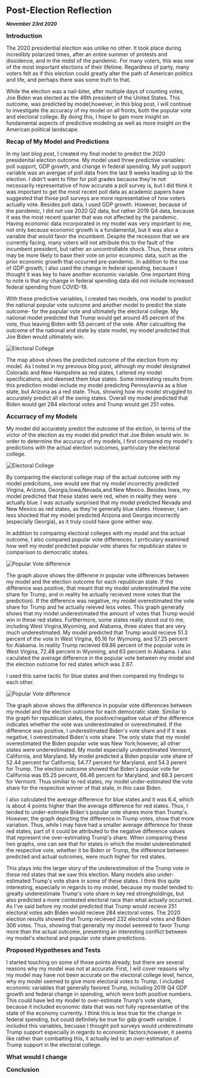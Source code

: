 **<font size="5"> Post-Election Reflection </font>**

_**<font size="2"> November 23rd 2020 </font>**_


**<font size="3"> Introduction  </font>**

The 2020 presidential election was unlike no other. It took place during incredibly polarized times, after an entire summer of protests and dissidence, and in the midst of the pandemic. For many voters, this was one of the most important elections of their lifetime. Regardless of party, many voters felt as if this election could greatly alter the path of American politics and life, and perhaps there was some truth to that. 

While the election was a nail-biter, after multiple days of counting votes, Joe Biden was elected as the 46th president of the United States. This outcome, was predicted by model;however, in this blog post, I will continue to investigate the accuracy of my model on all fronts, both the popular vote and electoral college. By doing this, I hope to gain more insight on fundamental aspects of predicitive modeling as well as more insight on the American political landscape.



**<font size="3"> Recap of My Model and Predictions  </font>**

In my last blog post, I created my final model to predict the 2020 presidenital election outcome. My model used three predictive variables: poll support, GDP growth, and change in federal spending. My poll support variable was an avergae of poll data from the last 9 weeks leading up to the election. I didn't want to filter for poll grades because they're not necessarily representative of how accurate a poll survey is, but I did think it was important to get the most recent poll data as academic papers have suggested that those poll surveys are more representative of how voters actually vote. Besides poll data, I used GDP growth. However, because of the pandemic, I did not use 2020 Q2 data, but rather 2019 Q4 data, because it was the most recent quarter that was not affected by the pandemic. Having economic data incorporated in my model was very important to me, not only because economic growth is a fundamental, but it was also a variable that would favor the incumbent. Despite the recession that we are currently facing, many voters will not attribute this to the fault of the incumbent president, but rather an uncontrollable shock. Thus, these voters may be more likely to base their vote on prior economic data, such as the prior economic growth that occurred pre-pandemic. In addition to the use of GDP growth, I also used the change in federal spending, because I thought it was key to have another economic variable. One important thing to note is that my change in federal spending data did not include increased federal spending from COVID-19.

With these predictive variables, I created two models, one model to predict the national popular vote outcome and another model to predict the state outcome- for the popular vote and ultimately the electoral college. My national model predicted that Trump would get around 45 percent of the vote, thus leaving Biden with 55 percent of the vote. After calcualting the outcome of the national and state by state model, my model predicted that Joe Biden would ultimately win.


![Electoral College](Electoral_Map2.png)


The map above shows the predicted outcome of the election from my model. As I noted in my previous blog post, although my model designated Colorado and New Hampshire as red states, I altered my model specifications, and deemed them blue states. Some interesting results from this prediction model include my model predicitng Pennsylavnia as a blue state, but Arizona as a red state. Thus, showing how my model struggled to accurately predict all of the swing states. Overall my model predicted that Biden would get 284 electoral votes and Trump would get 251 votes.


**<font size="3"> Accurracy of my Models </font>**

My model did accurately predict the outcome of the elction, in terms of the victor of the election as my model did predict that Joe Biden would win. 
In order to determine the accuracy of my models, I first compared my model's predictions with the actual election outcomes, particulary the electoral college.


![Electoral College](actual_map.png)


By comparing the electoral college map of the actual outcome with my model predcitions, one would see that my model incorrectly predicted Virgina, Arizona, Georgia,Iowa,Nevada,and New Mexico. Besides Iowa, my model predicted that these states were red, when in reality they were actually blue. I was actually surprised that my model predicted Nevada and New Mexico as red states, as they're generally blue states. However, I am less shocked that my model predicted Arizona and Georgia incorrectly (especially Georgia), as it truly could have gone wither way.

In addition to comparing electoral colleges with my model and the actual outcome, I also compared popular vote differences. I prrticulary examined how well my model predicted popular vote shares for republican states in comparison to democratic states. 


![Popular Vote difference ](PV_difference_republicans.png)

The graph above shows the differene in popular vote differences between my model and the election outcome for each republican state. If the difference was positive, that meant that my model underestimated the vote share for Trump, and in reality he actually recieved more votes that the prediction). If the difference was negative, my model overestimated the vote share for Trump and he actually reieved less votes. This graph generally shows that my model underestimated the amount of votes that Trump would win in these red states. Furthermore, some states really stood out to me, including West Virgina,Wyoming, and Alabama, three states that are very much underestimated. My model predicted that Trump would recieve 51.3 percent of the vote in West Virgina, 65.16 for Wymoing, and 57.25 percent for Alabama. In reality Trump recieved 69.86 percent of the popular vote in West Virgina, 72.48 percent in Wyoming, and 63 percent in Alabama. I also caculated the average difference in the popular vote between my model and the election outcome for red states which was 2.67.

I used this same tactic for blue states and then compared my findings to each other.


![Popular Vote difference ](PV_difference_democrats.png)

The graph above shows the difference in popular vote differences between my model and the election outcome for each democratic state. Similiar to the graph for republican states, the positive/negative value of the difference indicates whether the vote was underestimated or overestimated. If the difference was positive, I underestimated Biden's vote share and if it was negative, I overestimated Biden's vote share. The only state that my model overestimated the Biden popular vote was New York;however, all other states were underestimated. My model especially underestimated Vermont, California, and Maryland. My model predicted a Biden popular vote share of 52.44 percent for California, 54.77 percent for Maryland, and 54.3 perent for Trump. The election outcome showed that Biden's popular vote for California was 65.25 percent, 66.46 percent for Maryland, and 68.3 percent for Vermont. Thus similiar to red states, my model under-estimated the vote share for the respective winner of that state, in this case Biden.

I also calculated the average difference for blue states and it was 6.4, which is about 4 points higher than the average difference for red states. Thus, I tended to under-estimate Biden's popular vote shares more than Trump's. However, the graph depicting the difference in Trump votes, show that more variation. Thus, while I may have had a smaller average difference for these red states, part of it could be attributed to the negative difference values that represent me over-estimating Trump's share. When comparing these two graphs, one can see that for states in which the model underestimated the respective vote, whether it be Biden or Trump, the difference between predicted and actual outcomes, were much higher for red states. 

This plays into the larger story of the underestimation of the Trump vote in these red states that we saw this election. Many models also under-estimated Trump's vote share in some of these states. I think this quite interesting, especially in regards to my model, because my model tended to grealty underestimate Trump's vote share in key red strongholdings, but also predicted a more contested electoral race than what actually occurred. As I've said before my model predicted that Trump would recieve 251 electoral votes adn Biden would recieve 284 electoral votes. The 2020 election results showed that Trump recieved 232 electoral votes and Biden 306 votes. Thus, showing that generally my model seemed to favor Trump more than the actual outcome, presenting an interesting conflict between my model's electoral and popular vote share predictions. 


**<font size="3"> Proposed Hypotheses and Tests </font>**

I started touching on some of these points already, but there are several reasons why my model was not at accurate. First, I will cover reasons why my model may have not been accurate on the electoral college level, hence, why my model seemed to give more electoral votes to Trump. I included economic variables that generally favored Trump, including 2019 Q4 GDP growth and federal change in spending, which were both positive numbers. This could have led my model to over-estimate Trump's vote share, because it included economic data that was not fully representative of the state of the economy currently. I think this is less true for the change in federal spending, but could definitely be true for gdp growth variable. I included this variables, becuase I thought poll surveys would underestimate Trump support especially in regards to economic factors;however, it seems like rather than combatting this, it actually led to an over-estimation of Trump support in the electoral college.



**<font size="3"> What would I change </font>**






**<font size="3"> Conclusion </font>**

